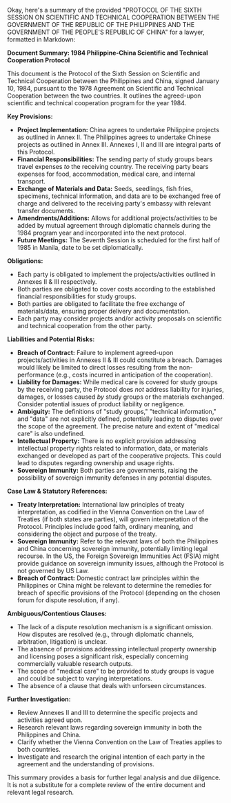 Okay, here's a summary of the provided "PROTOCOL OF THE SIXTH SESSION ON SCIENTIFIC AND TECHNICAL COOPERATION BETWEEN THE GOVERNMENT OF THE REPUBLIC OF THE PHILIPPINES AND THE GOVERNMENT OF THE PEOPLE'S REPUBLIC OF CHINA" for a lawyer, formatted in Markdown:

**Document Summary: 1984 Philippine-China Scientific and Technical Cooperation Protocol**

This document is the Protocol of the Sixth Session on Scientific and Technical Cooperation between the Philippines and China, signed January 10, 1984, pursuant to the 1978 Agreement on Scientific and Technical Cooperation between the two countries. It outlines the agreed-upon scientific and technical cooperation program for the year 1984.

**Key Provisions:**

*   **Project Implementation:** China agrees to undertake Philippine projects as outlined in Annex II. The Philippines agrees to undertake Chinese projects as outlined in Annex III. Annexes I, II and III are integral parts of this Protocol.
*   **Financial Responsibilities:** The sending party of study groups bears travel expenses *to* the receiving country. The receiving party bears expenses for food, accommodation, medical care, and internal transport.
*   **Exchange of Materials and Data:** Seeds, seedlings, fish fries, specimens, technical information, and data are to be exchanged free of charge and delivered to the receiving party's embassy with relevant transfer documents.
*   **Amendments/Additions:** Allows for additional projects/activities to be added by mutual agreement through diplomatic channels during the 1984 program year and incorporated into the next protocol.
*   **Future Meetings:** The Seventh Session is scheduled for the first half of 1985 in Manila, date to be set diplomatically.

**Obligations:**

*   Each party is obligated to implement the projects/activities outlined in Annexes II & III respectively.
*   Both parties are obligated to cover costs according to the established financial responsibilities for study groups.
*   Both parties are obligated to facilitate the free exchange of materials/data, ensuring proper delivery and documentation.
*   Each party may consider projects and/or activity proposals on scientific and technical cooperation from the other party.

**Liabilities and Potential Risks:**

*   **Breach of Contract:** Failure to implement agreed-upon projects/activities in Annexes II & III could constitute a breach.  Damages would likely be limited to direct losses resulting from the non-performance (e.g., costs incurred in anticipation of the cooperation).
*   **Liability for Damages:**  While medical care is covered for study groups by the receiving party, the Protocol does *not* address liability for injuries, damages, or losses caused *by* study groups or the materials exchanged. Consider potential issues of product liability or negligence.
*   **Ambiguity:**  The definitions of "study groups," "technical information," and "data" are not explicitly defined, potentially leading to disputes over the scope of the agreement. The precise nature and extent of "medical care" is also undefined.
*   **Intellectual Property:** There is no explicit provision addressing intellectual property rights related to information, data, or materials exchanged or developed as part of the cooperative projects. This could lead to disputes regarding ownership and usage rights.
*   **Sovereign Immunity:** Both parties are governments, raising the possibility of sovereign immunity defenses in any potential disputes.

**Case Law & Statutory References:**

*   **Treaty Interpretation:**  International law principles of treaty interpretation, as codified in the Vienna Convention on the Law of Treaties (if both states are parties), will govern interpretation of the Protocol. Principles include good faith, ordinary meaning, and considering the object and purpose of the treaty.
*   **Sovereign Immunity:** Refer to the relevant laws of both the Philippines and China concerning sovereign immunity, potentially limiting legal recourse. In the US, the Foreign Sovereign Immunities Act (FSIA) might provide guidance on sovereign immunity issues, although the Protocol is not governed by US Law.
*   **Breach of Contract:** Domestic contract law principles within the Philippines or China might be relevant to determine the remedies for breach of specific provisions of the Protocol (depending on the chosen forum for dispute resolution, if any).

**Ambiguous/Contentious Clauses:**

*   The lack of a dispute resolution mechanism is a significant omission.  How disputes are resolved (e.g., through diplomatic channels, arbitration, litigation) is unclear.
*   The absence of provisions addressing intellectual property ownership and licensing poses a significant risk, especially concerning commercially valuable research outputs.
*   The scope of "medical care" to be provided to study groups is vague and could be subject to varying interpretations.
* The absence of a clause that deals with unforseen circumstances.

**Further Investigation:**

*   Review Annexes II and III to determine the specific projects and activities agreed upon.
*   Research relevant laws regarding sovereign immunity in both the Philippines and China.
*   Clarify whether the Vienna Convention on the Law of Treaties applies to both countries.
* Investigate and research the original intention of each party in the agreement and the understanding of provisions.

This summary provides a basis for further legal analysis and due diligence. It is not a substitute for a complete review of the entire document and relevant legal research.

